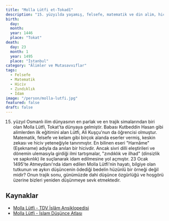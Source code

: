```yaml
---
title: "Molla Lütfi et-Tokadî"
description: "15. yüzyılda yaşamış, felsefe, matematik ve din alim, hiciv ustası ve aykırı düşünceleriyle tanınan Osmanlı âlimi."
birth:
  day: 
  month: 
  year: 1446
  place: "Tokat"
death:
  day: 23
  month: 1
  year: 1495
  place: "İstanbul"
category: "Âlimler ve Mutasavvıflar"
tags:
  - Felsefe
  - Matematik
  - Hiciv
  - Zındıklık
  - İdam
image: "/person/molla-lutfi.jpg"
featured: false
draft: false
---
```


15. yüzyıl Osmanlı ilim dünyasının en parlak ve en trajik simalarından biri olan Molla Lütfi, Tokat'ta dünyaya gelmiştir. Babası Kutbeddin Hasan gibi alimlerden ilk eğitimini alan Lütfi, Ali Kuşçu'nun da öğrencisi olmuştur. Matematik, felsefe ve kelam gibi birçok alanda eserler vermiş, keskin zekası ve hiciv yeteneğiyle tanınmıştır. En bilinen eseri "Harnâme" (Eşekname) adıyla da anılan bir hicivdir. Ancak sivri dilli eleştirileri ve dönemin ulemasıyla girdiği ilmi tartışmalar, "zındıklık ve ilhad" (dinsizlik ve sapkınlık) ile suçlanarak idam edilmesine yol açmıştır. 23 Ocak 1495'te Atmeydanı'nda idam edilen Molla Lütfi'nin hayatı, bilgiye olan tutkunun ve aykırı düşüncenin ödediği bedelin hüzünlü bir örneği değil midir? Onun trajik sonu, günümüzde dahi düşünce özgürlüğü ve hoşgörü üzerine bizleri yeniden düşünmeye sevk etmektedir.

## Kaynaklar

- [Molla Lütfi - TDV İslâm Ansiklopedisi](https://islamansiklopedisi.org.tr/molla-lutfi)
- [Molla Lütfi - İslam Düşünce Atlası](https://www.islamdusunceatlasi.org/detail/person/molla-lutfi/3004)